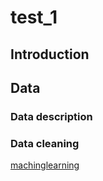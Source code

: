 # test_1

## Introduction

## Data

### Data description
### Data cleaning


[machinglearning](https://github.com/pangwit/test_1/blob/main/graph/ml_map.png)
